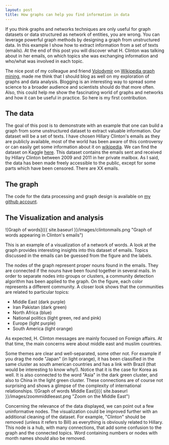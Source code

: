 ```yaml
---
layout: post
title: How graphs can help you find information in data
---
```


If you think graphs and networks techniques are only useful for graph datasets or data structured as network of entities, you are wrong. You can leverage powerful graph methods by designing a graph from unstructured data. In this example I show how to extract information from a set of texts (emails). At the end of this post you will discover what H. Clinton was talking about in her emails, on which topics she was exchanging information and who/what was involved in each topic.

The nice post of my colleague and friend [Volodymir](http://blog.miz.space/) on [Wikipedia graph mining](http://blog.miz.space/research/2017/08/14/wikipedia-collective-memory-dynamic-graph-analysis-graphx-spark-scala-time-series-network/), made me think that I should blog as well on my exploration of graphs and data analysis. Blogging is an interesting way to spread some science to a broader audience and scientists should do that more often. Also, this could help me show the fascinating world of graphs and networks and how it can be useful in practice. So here is my first contribution. 

## The data

The goal of this post is to demonstrate with an example that one can build a graph from some unstructured dataset to extract valuable information. Our dataset will be a set of texts. I have chosen Hillary Clinton's emails as they are publicly available, most of the world has been aware of this controversy or can easily get some information about it on [wikipedia](https://en.wikipedia.org/wiki/Hillary_Clinton_email_controversy). We can find the dataset on Kaggle [here](https://www.kaggle.com/kaggle/hillary-clinton-emails). This dataset contains the emails sent and received by Hillary Clinton between 2009 and 2011 in her private mailbox. As I said, the data has been made freely accessible to the public, except for some parts which have been censored. There are XX emails.

## The graph

The code for the data processing and graph design is available on [my github account](https://github.com/bricaud/HCmails).





## The Visualization and analysis

![Graph of words]({{ site.baseurl }}/images/clintonmails.png "Graph of words appearing in Clinton's emails")

This is an example of a visualization of a network of words. A look at the graph provides interesting insights into this dataset of emails. Topics discussed in the emails can be guessed from the figure and the labels.


The nodes of the graph represent proper nouns found in the emails. They are connected if the nouns have been found together in several mails. In order to separate nodes into groups or clusters, a community detection algorithm has been applied to the graph. On the figure, each color represents a different community. A closer look shows that the communities are related to particular topics:

* Middle East (dark purple)
* Iran Pakistan (dark green)
* North Africa (blue)
* National politics (light green, red and pink)
* Europe (light purple)
* South America (light orange)

As expected, H. Clinton messages are mainly focused on Foreign affairs. At that time, the main concerns were about middle east and muslim countries. 

Some themes are clear and well-separated, some other not. For example if you drag the node "Japan" (in light orange), it has been classified in the same cluster as south american countries and has a link with Brazil (that would be interesting to know why!). Notice that it is the case for Korea as well. It is also connected to the word "Asia" in the dark green cluster, and also to China in the light green cluster. These connections are of course not surprising and shows a glimpse of the complexity of international relationships. 
![Graph of words Middle East]({{ site.baseurl }}/images/zoommiddleeast.png "Zoom on the Middle East")

Concerning the relevance of the data displayed, we can point out a few uninformative nodes. The visualization could be improved further with an additional cleaning of the dataset. For example, "Clinton" should be removed (unless it refers to Bill) as everything is obviously related to Hillary. This node is a hub, with many connections, that add some confusion to the graph and the connected topics. Word containing numbers or nodes with month names should also be removed.
